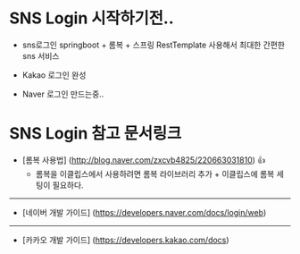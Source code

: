 # SNS Login 시작하기전..
* sns로그인 springboot + 롬복 + 스프링 RestTemplate 사용해서 최대한 간편한 sns 서비스

* Kakao 로그인 완성

* Naver 로그인 만드는중..


# SNS Login 참고 문서링크

* [롬복 사용법] (http://blog.naver.com/zxcvb4825/220663031810) :+1:
  * 롬복을 이클립스에서 사용하려면 롬복 라이브러리 추가 + 이클립스에 롬복 세팅이 필요하다.

***
* [네이버 개발 가이드] (https://developers.naver.com/docs/login/web)

***

* [카카오 개발 가이드] (https://developers.kakao.com/docs)
